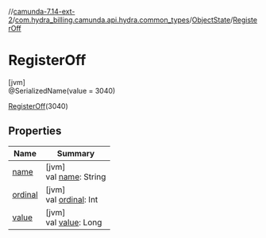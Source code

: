 //[camunda-7.14-ext-2](../../../../index.md)/[com.hydra_billing.camunda.api.hydra.common_types](../../index.md)/[ObjectState](../index.md)/[RegisterOff](index.md)

# RegisterOff

[jvm]\
@SerializedName(value = 3040)

[RegisterOff](index.md)(3040)

## Properties

| Name | Summary |
|---|---|
| [name](name.md) | [jvm]<br>val [name](name.md): String |
| [ordinal](ordinal.md) | [jvm]<br>val [ordinal](ordinal.md): Int |
| [value](value.md) | [jvm]<br>val [value](value.md): Long |
